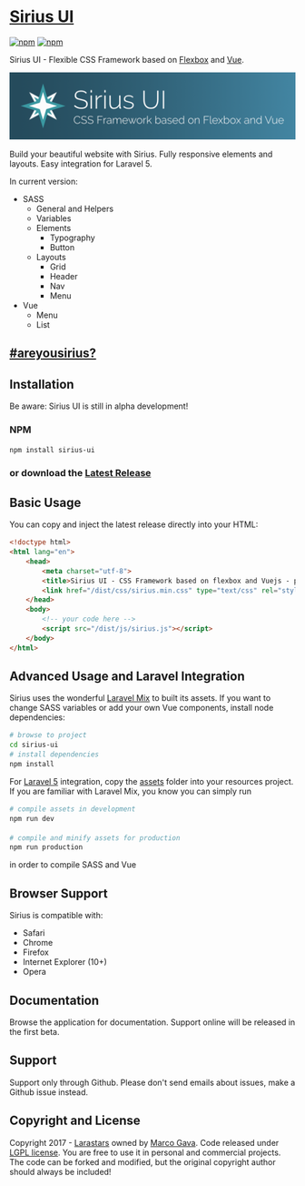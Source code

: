 # [Sirius UI](https://larastars.com/sirius/demo)

[![npm](https://img.shields.io/npm/v/sirius-ui.svg)](https://www.npmjs.com/package/sirius-ui)
[![npm](https://img.shields.io/npm/dm/sirius-ui.svg)](https://www.npmjs.com/package/sirius-ui)

Sirius UI - Flexible CSS Framework based on [Flexbox](https://developer.mozilla.org/en-US/docs/Web/CSS/CSS_Flexible_Box_Layout/Using_CSS_flexible_boxes) and [Vue](https://vuejs.org).

[![Sirius UI - Flexible CSS Framework](https://raw.githubusercontent.com/macmotp/sirius/master/resources/images/sirius_cover.png)](https://larastars.com/sirius/demo)

Build your beautiful website with Sirius. Fully responsive elements and layouts. Easy integration for Laravel 5.

In current version:
* SASS
  * General and Helpers
  * Variables
  * Elements
    * Typography
    * Button
  * Layouts
    * Grid
    * Header
    * Nav
    * Menu
* Vue
  * Menu
  * List

## [#areyousirius?](https://twitter.com/larastarsgalaxy)

## Installation

Be aware: Sirius UI is still in alpha development!

### NPM

```sh
npm install sirius-ui
```

### or download the [Latest Release](https://github.com/macmotp/sirius/archive/master.zip)

## Basic Usage

You can copy and inject the latest release directly into your HTML:

```html
<!doctype html>
<html lang="en">
    <head>
        <meta charset="utf-8">
        <title>Sirius UI - CSS Framework based on flexbox and Vuejs - powered by Larastars</title>
        <link href="/dist/css/sirius.min.css" type="text/css" rel="stylesheet">
    </head>
    <body>
        <!-- your code here -->
        <script src="/dist/js/sirius.js"></script>
    </body>
</html>
```
## Advanced Usage and Laravel Integration

Sirius uses the wonderful [Laravel Mix](https://github.com/JeffreyWay/laravel-mix) to built its assets. If you want to change SASS variables or add your own Vue components, install node dependencies:

```sh
# browse to project
cd sirius-ui
# install dependencies
npm install
```

For [Laravel 5](https://laravel.com) integration, copy the [assets](https://github.com/macmotp/sirius/tree/master/assets) folder into your resources project. If you are familiar with Laravel Mix, you know you can simply run

```sh
# compile assets in development
npm run dev

# compile and minify assets for production
npm run production
```

in order to compile SASS and Vue

## Browser Support

Sirius is compatible with:

* Safari
* Chrome
* Firefox
* Internet Explorer (10+)
* Opera


## Documentation

Browse the application for documentation. Support online will be released in the first beta.

## Support

Support only through Github. Please don't send emails about issues, make a Github issue instead.

## Copyright and License

Copyright 2017 - [Larastars](https://larastars.com) owned by [Marco Gava](https://www.linkedin.com/in/gavamarco).
Code released under [LGPL license](https://github.com/macmotp/sirius/blob/master/license.md).
You are free to use it in personal and commercial projects. The code can be forked and modified, but the original copyright author should always be included!